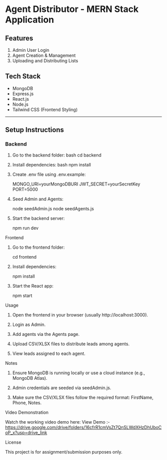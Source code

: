 # Agent Distributor - MERN Stack Application

## Features
1. Admin User Login
2. Agent Creation & Management
3. Uploading and Distributing Lists

## Tech Stack
- MongoDB
- Express.js
- React.js
- Node.js
- Tailwind CSS (Frontend Styling)

---

## Setup Instructions

### Backend
1. Go to the backend folder:
    bash
        cd backend

2. Install dependencies:
    bash
        npm install

3. Create .env file using .env.example:

    MONGO_URI=yourMongoDBURI
    JWT_SECRET=yourSecretKey
    PORT=5000

4. Seed Admin and Agents:

    node seedAdmin.js
    node seedAgents.js


5. Start the backend server:

    npm run dev


Frontend

1. Go to the frontend folder:

    cd frontend


2. Install dependencies:

    npm install


3. Start the React app:

    npm start


Usage

1. Open the frontend in your browser (usually http://localhost:3000).

2. Login as Admin.

3. Add agents via the Agents page.

4. Upload CSV/XLSX files to distribute leads among agents.

5. View leads assigned to each agent.


Notes

1. Ensure MongoDB is running locally or use a cloud instance (e.g., MongoDB Atlas).

2. Admin credentials are seeded via seedAdmin.js.

3. Make sure the CSV/XLSX files follow the required format: FirstName, Phone, Notes.

Video Demonstration

Watch the working video demo here:
View Demo :- https://drive.google.com/drive/folders/16cfrR1cmVsZt7QnSLWdXHzDhUboCoP_x?usp=drive_link


License

This project is for assignment/submission purposes only.
